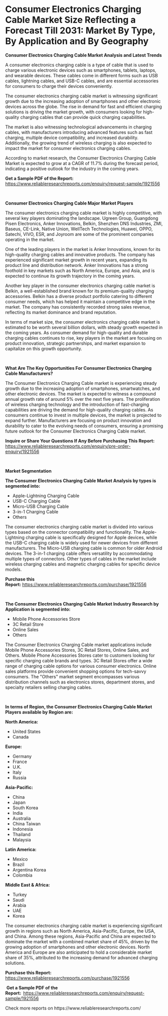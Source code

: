 <p><h1>Consumer Electronics Charging Cable Market Size Reflecting a Forecast Till 2031: Market By Type, By Application and By Geography</h1></p><p><strong>Consumer Electronics Charging Cable Market Analysis and Latest Trends</strong></p>
<p><p>A consumer electronics charging cable is a type of cable that is used to charge various electronic devices such as smartphones, tablets, laptops, and wearable devices. These cables come in different forms such as USB cables, lightning cables, and USB-C cables, and are essential accessories for consumers to charge their devices conveniently.</p><p>The consumer electronics charging cable market is witnessing significant growth due to the increasing adoption of smartphones and other electronic devices across the globe. The rise in demand for fast and efficient charging solutions is driving the market growth, with consumers looking for high-quality charging cables that can provide quick charging capabilities.</p><p>The market is also witnessing technological advancements in charging cables, with manufacturers introducing advanced features such as fast charging, multiple device compatibility, and increased durability. Additionally, the growing trend of wireless charging is also expected to impact the market for consumer electronics charging cables.</p><p>According to market research, the Consumer Electronics Charging Cable Market is expected to grow at a CAGR of 11.7% during the forecast period, indicating a positive outlook for the industry in the coming years.</p></p>
<p><strong>Get a Sample PDF of the Report:&nbsp;</strong> <a href="https://www.reliableresearchreports.com/enquiry/request-sample/1921556">https://www.reliableresearchreports.com/enquiry/request-sample/1921556</a></p>
<p>&nbsp;</p>
<p><strong>Consumer Electronics Charging Cable Major Market Players</strong></p>
<p><p>The consumer electronics charging cable market is highly competitive, with several key players dominating the landscape. Ugreen Group, Guangdong Pisen Electronics, Anker Innovations, Belkin, Shenzhen DNS Industries, ZMI, Baseus, CE-Link, Native Union, WellTech Technologies, Huawei, OPPO, Satechi, VIVO, ESR, and Joyroom are some of the prominent companies operating in the market.</p><p>One of the leading players in the market is Anker Innovations, known for its high-quality charging cables and innovative products. The company has experienced significant market growth in recent years, expanding its product line and distribution network. Anker Innovations has a strong foothold in key markets such as North America, Europe, and Asia, and is expected to continue its growth trajectory in the coming years.</p><p>Another key player in the consumer electronics charging cable market is Belkin, a well-established brand known for its premium-quality charging accessories. Belkin has a diverse product portfolio catering to different consumer needs, which has helped it maintain a competitive edge in the market. The company has consistently recorded strong sales revenue, reflecting its market dominance and brand reputation.</p><p>In terms of market size, the consumer electronics charging cable market is estimated to be worth several billion dollars, with steady growth expected in the coming years. As consumer demand for high-quality and durable charging cables continues to rise, key players in the market are focusing on product innovation, strategic partnerships, and market expansion to capitalize on this growth opportunity.</p></p>
<p>&nbsp;</p>
<p><strong>What Are The Key Opportunities For Consumer Electronics Charging Cable Manufacturers?</strong></p>
<p><p>The Consumer Electronics Charging Cable market is experiencing steady growth due to the increasing adoption of smartphones, smartwatches, and other electronic devices. The market is expected to witness a compound annual growth rate of around 5% over the next five years. The proliferation of wireless charging technology and the introduction of fast-charging capabilities are driving the demand for high-quality charging cables. As consumers continue to invest in multiple devices, the market is projected to expand further. Manufacturers are focusing on product innovation and durability to cater to the evolving needs of consumers, ensuring a promising future outlook for the Consumer Electronics Charging Cable market.</p></p>
<p><strong>Inquire or Share Your Questions If Any Before Purchasing This Report:</strong> <a href="https://www.reliableresearchreports.com/enquiry/pre-order-enquiry/1921556">https://www.reliableresearchreports.com/enquiry/pre-order-enquiry/1921556</a></p>
<p>&nbsp;</p>
<p><strong>Market Segmentation</strong></p>
<p><strong>The Consumer Electronics Charging Cable Market Analysis by types is segmented into:</strong></p>
<p><ul><li>Apple-Lightning Charging Cable</li><li>USB-C Charging Cable</li><li>Micro-USB Charging Cable</li><li>3-in-1 Charging Cable</li><li>Others</li></ul></p>
<p><p>The consumer electronics charging cable market is divided into various types based on the connector compatibility and functionality. The Apple-Lightning charging cable is specifically designed for Apple devices, while the USB-C charging cable is widely used for newer devices from different manufacturers. The Micro-USB charging cable is common for older Android devices. The 3-in-1 charging cable offers versatility by accommodating multiple types of connectors. Other types of cables in the market include wireless charging cables and magnetic charging cables for specific device models.</p></p>
<p><strong>Purchase this Report:&nbsp;</strong><a href="https://www.reliableresearchreports.com/purchase/1921556">https://www.reliableresearchreports.com/purchase/1921556</a></p>
<p>&nbsp;</p>
<p><strong>The Consumer Electronics Charging Cable Market Industry Research by Application is segmented into:</strong></p>
<p><ul><li>Mobile Phone Accessories Store</li><li>3C Retail Store</li><li>Online Sales</li><li>Others</li></ul></p>
<p><p>The Consumer Electronics Charging Cable market applications include Mobile Phone Accessories Stores, 3C Retail Stores, Online Sales, and Others. Mobile Phone Accessories Stores cater to customers looking for specific charging cable brands and types. 3C Retail Stores offer a wide range of charging cable options for various consumer electronics. Online sales platforms provide convenient shopping options for tech-savvy consumers. The "Others" market segment encompasses various distribution channels such as electronics stores, department stores, and specialty retailers selling charging cables.</p></p>
<p>&nbsp;</p>
<p><strong>In terms of Region, the Consumer Electronics Charging Cable Market Players available by Region are:</strong></p>
<p>
    <p> <strong> North America: </strong>
        <ul>
            <li>United States</li>
            <li>Canada</li>
        </ul>
        </p> 
    <p> <strong> Europe: </strong>
        <ul>
            <li>Germany</li>
            <li>France</li>
            <li>U.K.</li>
            <li>Italy</li>
            <li>Russia</li>
        </ul>
        </p> 
    <p> <strong> Asia-Pacific: </strong>
        <ul>
            <li>China</li>
            <li>Japan</li>
            <li>South Korea</li>
            <li>India</li>
            <li>Australia</li>
            <li>China Taiwan</li>
            <li>Indonesia</li>
            <li>Thailand</li>
            <li>Malaysia</li>
        </ul>
        </p> 
    <p> <strong> Latin America: </strong>
        <ul>
            <li>Mexico</li>
            <li>Brazil</li>
            <li>Argentina Korea</li>
            <li>Colombia</li>
        </ul>
        </p> 
    <p> <strong> Middle East & Africa: </strong>
        <ul>
            <li>Turkey</li>
            <li>Saudi</li>
            <li>Arabia</li>
            <li>UAE</li>
            <li>Korea</li>
        </ul>
    </p>
    </p>
<p><p>The consumer electronics charging cable market is experiencing significant growth in regions such as North America, Asia-Pacific, Europe, the USA, and China. Among these regions, Asia-Pacific and China are expected to dominate the market with a combined market share of 45%, driven by the growing adoption of smartphones and other electronic devices. North America and Europe are also anticipated to hold a considerable market share of 35%, attributed to the increasing demand for advanced charging solutions.</p></p>
<p><strong>Purchase this Report: </strong><a href="https://www.reliableresearchreports.com/purchase/1921556">https://www.reliableresearchreports.com/purchase/1921556</a></p>
<p>&nbsp;<strong>Get a Sample PDF of the Report:&nbsp;&nbsp;</strong><a href="https://www.reliableresearchreports.com/enquiry/request-sample/1921556">https://www.reliableresearchreports.com/enquiry/request-sample/1921556</a></p>
<p><strong></strong></p>
<p>Check more reports on https://www.reliableresearchreports.com/</p>